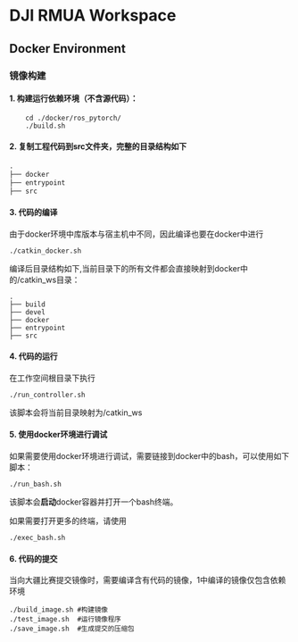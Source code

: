 # DJI RMUA Workspace

## Docker Environment
### 镜像构建

#### 1. 构建运行依赖环境（不含源代码）：

```shell
    cd ./docker/ros_pytorch/
    ./build.sh
```

#### 2. 复制工程代码到src文件夹，完整的目录结构如下
```markdown
.
├── docker
├── entrypoint
├── src
```

#### 3. 代码的编译

由于docker环境中库版本与宿主机中不同，因此编译也要在docker中进行

```shell
./catkin_docker.sh
```

编译后目录结构如下,当前目录下的所有文件都会直接映射到docker中的/catkin_ws目录：
```
.
├── build
├── devel
├── docker
├── entrypoint
├── src
```


#### 4. 代码的运行
在工作空间根目录下执行

```shell
./run_controller.sh
```

该脚本会将当前目录映射为/catkin_ws

#### 5. 使用docker环境进行调试
如果需要使用docker环境进行调试，需要链接到docker中的bash，可以使用如下脚本：
```shell
./run_bash.sh
```
该脚本会**启动**docker容器并打开一个bash终端。

如果需要打开更多的终端，请使用
```shell
./exec_bash.sh
```

#### 6. 代码的提交
当向大疆比赛提交镜像时，需要编译含有代码的镜像，1中编译的镜像仅包含依赖环境
```shell
./build_image.sh #构建镜像
./test_image.sh  #运行镜像程序
./save_image.sh  #生成提交的压缩包
```




